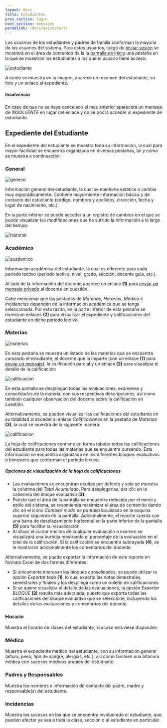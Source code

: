 ```yaml
---
layout: docs
title: Estudiantes
prev_section: login
next_section: mensajes
permalink: /docs/quickstart/
---
```


Los usuarios de los estudiantes y padres de familia conforman la mayoría de los usuarios del sistema. 
Para estos usuarios, luego de [iniciar sesión](/docs/login/) se mostrará en el área de contenido de la la [pantalla de inicio](/docs/login/#pantalla_de_inicio) 
una pestaña en la que se muestran los estudiantes a los que el usuario tiene acceso:

![estudiante](/img/docs/estudiante_snippet.png)

A como se muestra en la imagen, aparece un resumen del estudiante, su foto y un enlace al expediente.

<div class="note warning">
  <h5>Insolvencia</h5>
  <p>En caso de que no se haya cancelado el mes anterior aparecerá un mensaje de <i>INSOLVENTE</i> en lugar del enlace y no se
    podrá acceder al expediente de estudiante.</p>
</div>

## Expediente del Estudiante

En el expediente del estudiante se muestra toda su información, la cual para mayor facilidad se encuentra organizada en diversas pestañas, 
tal y como se muestra a continuación:

### General

![general](/img/docs/estudiante_general.png)

Información general del estudiante, la cual se mantiene estática o cambia muy esporádicamente. Contiene mayormente información básica y de contacto
del estudiante (código, nombres y apellidos, dirección, fecha y lugar de nacimiento, etc.).

En la parte inferior se puede acceder a un registro de cambios en el que se puede visualizar las modificaciones que ha sufrido la información a lo largo del tiempo:

![historial](/img/docs/estudiante_historial.png)

### Académico

![academico](/img/docs/estudiante_academico.png)

Información académica del estudiante, la cual es diferente para cada periodo lectivo (periodo lectivo, nivel, grado, sección, docente guía, etc.).

Al lado de la información del docente aparece un enlace **(1)** para [enviar un mensaje privado](/docs/mensajes/#crear_mensaje) al docente en cuestión.

Cabe mencionar que las pestañas de *Materias*, *Horarios*, *Médico* e *Incidencias* dependen de la información académica que se tenga seleccionada. Por esta razón,
en la parte inferior de esta pestaña se muestran enlaces **(2)** para visualizar el expediente y calificaciones del estudiante en dicho periodo lectivo.

### Materias

![materias](/img/docs/estudiante_materias.png)

En esta pestaña se muestra un listado de las materias que se encuentra cursando el estudiante, el docente que la imparte (con un enlace **(1)** para 
[enviar un mensaje](/docs/mensajes/#crear_mensaje)), la calificación parcial y un enlace **(2)** para visualizar el detalle de la calificación:

![calificacion](/img/docs/estudiante_calificacion.png)

En esta pantalla se despliegan todas las evaluaciones, exámenes y consolidados de la materia, con sus respectivas descripciones, así como también cualquier observación
del docente sobre la calificación en cuestión.

Alternativamente, se pueden visualizar las calificaciones del estudiante en su totalidad al acceder al enlace *Calificaciones* en la pestaña de *Materias* **(3)**, 
la cual se muestra de la siguiente manera:

![calificacion](/img/docs/estudiante_calificaciones.png)

La hoja de calificaciones contiene en forma tabular todas las calificaciones del estudiante para todas las materias que se encuentra cursando. Esta información se 
encuentra organizada en los diferentes bloques evaluativos o bimestres que conforman el periodo lectivo.

<div class="note">
  <h5>Opciones de visualización de la hoja de calificaciones</h5>
  <ul>
    <li>Las evaluaciones se encuentran ocultas por defecto y solo se muestra la columna del <i>Total Acumulado</i>. Para desplegarlas, dar clic en la cabecera del
      bloque evaluativo <b>(3)</b>.</li>
    <li>Puesto que el área de la pantalla se encuentra reducida por el menú y estilo del sistema, se recomienda maximizar el área de contenido dando clic en el 
      ícono <i>Cambiar modo de pantalla</i> localizado en la esquina superior izquierda de la pantalla. Adicionalmente, el reporte cuenta con una barra de desplazamiento
      horizontal en la parte inferior de la pantalla <b>(5)</b> para facilitar su visualización.</li>
    <li>Al situar el cursor encima de cualquier evaluación o examen se visualizará una burbuja mostrando el porcentaje de la evaluación en el total de la calificación.
      Si la calificación se encuentra subrayada <b>(4)</b>, se le mostrarán adicionalmente los comentarios del docente.</li>
  </ul>
</div>

Alternativamente, se puede exportar la información de este reporte en formato Excel de dos formas diferentes:

- Si únicamente interesan los bloques consolidados, se puede utilizar la opción *Exportar todo* **(1)**, lo cual exporta las notas bimestrales, semestrales y finales
  y los despliega como un boletín de calificaciones
- Si se quiere visualizar el detalle de las evaluaciones, la opción *Exportar BLOQUE* **(2)** resulta más adecuada, puesto que exporta todas las calificaciones
  del bloque evaluativo que se seleccione, incluyendo los detalles de las evaluaciones y comentarios del docente

### Horario

Muestra el horario de clases del estudiante, si acaso estuviese disponible.

### Médico

Muestra el expediente médico del estudiante, con su información general (altura, peso, tipo de sangre, alergias, etc.), así como también una bitácora médica con
sucesos médicos propios del estudiante.

### Padres y Responsables

Muestra los nombres e información de contacto del padre, madre y responsable(s) del estudiante.

### Incidencias

Muestra los sucesos en los que se encuentra involucrado el estudiante, que pueden afectar ya sea a toda la clase, sección o al estudiante en particular.
